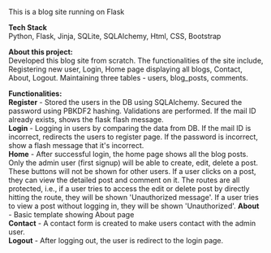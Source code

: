 This is a blog site running on Flask

**Tech Stack**   
Python, Flask, Jinja, SQLite, SQLAlchemy, Html, CSS, Bootstrap

**About this project:**  
Developed this blog site from scratch.
The functionalities of the site include, Registering new user, Login, Home page displaying all blogs, Contact, About, Logout.
Maintaining three tables - users, blog_posts, comments.

**Functionalities:**  
**Register** - Stored the users in the DB using SQLAlchemy. Secured the password using PBKDF2 hashing.
Validations are performed. If the mail ID already exists, shows the flask flash message.  
**Login** - Logging in users by comparing the data from DB. If the mail ID is incorrect, redirects the users to register page. If the password is incorrect, show a flash message that it's incorrect.  
**Home** - After successful login, the home page shows all the blog posts. Only the admin user (first signup) will be able to create, edit, delete a post. These buttons will not be shown for other users.
If a user clicks on a post, they can view the detailed post and comment on it.
The routes are all protected, i.e., if a user tries to access the edit or delete post by directly hitting the route, they will be shown 'Unauthorized message'.
If a user tries to view a post without logging in, they will be shown 'Unauthorized'.
**About** - Basic template showing About page  
**Contact** - A contact form is created to make users contact with the admin user.  
**Logout** - After logging out, the user is redirect to the login page.